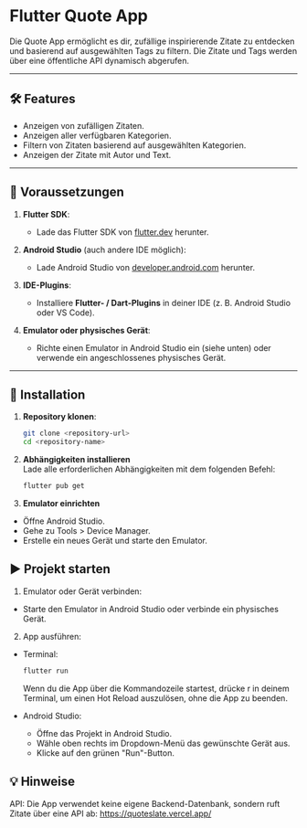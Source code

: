 # Flutter Quote App

Die Quote App ermöglicht es dir, zufällige inspirierende Zitate zu entdecken und basierend auf ausgewählten Tags zu filtern. Die Zitate und Tags werden über eine öffentliche API dynamisch abgerufen.

---

## 🛠 Features

- Anzeigen von zufälligen Zitaten.
- Anzeigen aller verfügbaren Kategorien.
- Filtern von Zitaten basierend auf ausgewählten Kategorien.
- Anzeigen der Zitate mit Autor und Text.

---

## 🚀 Voraussetzungen

1. **Flutter SDK**:

   - Lade das Flutter SDK von [flutter.dev](https://flutter.dev/docs/get-started/install) herunter.

2. **Android Studio** (auch andere IDE möglich):

   - Lade Android Studio von [developer.android.com](https://developer.android.com/studio) herunter.

3. **IDE-Plugins**:

   - Installiere **Flutter- / Dart-Plugins** in deiner IDE (z. B. Android Studio oder VS Code).

4. **Emulator oder physisches Gerät**:
   - Richte einen Emulator in Android Studio ein (siehe unten) oder verwende ein angeschlossenes physisches Gerät.

---

## 🔧 Installation

1. **Repository klonen**:

   ```bash
   git clone <repository-url>
   cd <repository-name>
   ```

2. **Abhängigkeiten installieren**  
   Lade alle erforderlichen Abhängigkeiten mit dem folgenden Befehl:

   ```bash
   flutter pub get
   ```

3. **Emulator einrichten**

- Öffne Android Studio.
- Gehe zu Tools > Device Manager.
- Erstelle ein neues Gerät und starte den Emulator.

## ▶️ Projekt starten

1. Emulator oder Gerät verbinden:

- Starte den Emulator in Android Studio oder verbinde ein physisches Gerät.

2. App ausführen:

- Terminal:

  ```bash
  flutter run
  ```

  Wenn du die App über die Kommandozeile startest, drücke r in deinem Terminal, um einen Hot Reload auszulösen, ohne die App zu beenden.

- Android Studio:
  - Öffne das Projekt in Android Studio.
  - Wähle oben rechts im Dropdown-Menü das gewünschte Gerät aus.
  - Klicke auf den grünen "Run"-Button.

## 💡 Hinweise

API: Die App verwendet keine eigene Backend-Datenbank, sondern ruft Zitate über eine API ab: https://quoteslate.vercel.app/
